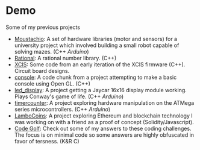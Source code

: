 # Demo
Some of my previous projects

- [Moustachio](Moustachio/README.md): A set of hardware libraries (motor and sensors) for a university project which involved building a small robot capable of solving mazes. (C++ *Arduino*)
- [Rational](Rational/README.md): A rational number library. (C++)
- [XCIS](XCIS/README.md): Some code from an early iteration of the XCIS firmware (C++). Circuit board designs.
- [console](console/README.md): A code chunk from a project attempting to make a basic console using Open GL. (C++)
- [led_display](led_display/README.md): A project getting a Jaycar 16x16 display module working. Plays Conway's game of life. (C++ *Arduino*)
- [timercounter](timercounter/README.md): A project exploring hardware manipulation on the ATMega series microcontrollers. (C++ *Arduino*)
- [LamboCoins](https://github.com/AhemOne/LamboCoins): A project exploring Ethereum and blockchain technology I was working on with a friend as a proof of concept (Solidity/Javascript).
- [Code Golf](https://codegolf.stackexchange.com/users/64644/ahemone?tab=answers): Check out some of my answers to these coding challenges. The focus is on minimal code so some answers are highly obfuscated in favor of tersness. (K&R C)



